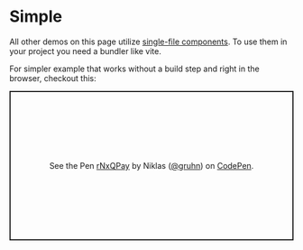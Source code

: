 # Simple

All other demos on this page utilize [single-file components](https://vuejs.org/v2/guide/single-file-components.html).
To use them in your project you need a bundler like vite.

For simpler example that works without a build step and right in the browser, checkout this:

<p class="codepen" data-height="265" data-theme-id="light" data-default-tab="js,result" data-user="gruhn" data-slug-hash="rNxQPay" style="height: 265px; box-sizing: border-box; display: flex; align-items: center; justify-content: center; border: 2px solid; margin: 1em 0; padding: 1em;" data-pen-title="rNxQPay">
  <span>See the Pen <a href="https://codepen.io/gruhn/pen/rNxQPay">
  rNxQPay</a> by Niklas (<a href="https://codepen.io/gruhn">@gruhn</a>)
  on <a href="https://codepen.io">CodePen</a>.</span>
</p>

<script setup lang="ts">
import { onMounted } from "vue";

onMounted(() => {
  const script = document.createElement("script");
  script.src = "https://static.codepen.io/assets/embed/ei.js";
  script.async = true;
  document.body.appendChild(script);
})
</script>
